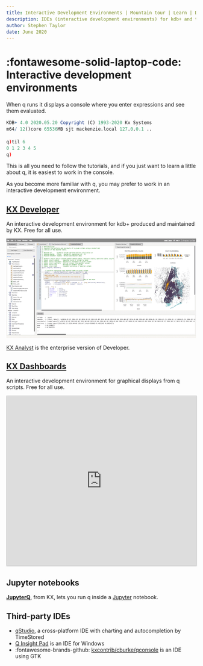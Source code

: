 ```yaml
---
title: Interactive Development Environments | Mountain tour | Learn | Documentation for kdb+ and q
description: IDEs (interactive development environments) for kdb+ and the q programming language
author: Stephen Taylor
date: June 2020
---
```

# :fontawesome-solid-laptop-code: Interactive development environments


When q runs it displays a console where you enter expressions and see them evaluated. 

```q
KDB+ 4.0 2020.05.20 Copyright (C) 1993-2020 Kx Systems
m64/ 12()core 65536MB sjt mackenzie.local 127.0.0.1 ..

q)til 6
0 1 2 3 4 5
q)
```

This is all you need to follow the tutorials, and if you just want to learn a little about q, it is easiest to work in the console.

As you become more familiar with q, you may prefer to work in an interactive development environment. 


## [KX Developer](/developer/)

An interactive development environment for kdb+ produced and maintained by KX.
Free for all use.

[![KX Developer](../../img/kxdeveloper.png)](/developer/ "KX Developer")

[KX Analyst](/analyst/) is the enterprise version of Developer.


## [KX Dashboards](/dashboards/)

An interactive development environment for graphical displays from q scripts. 
Free for all use.

<iframe src="https://player.vimeo.com/video/135580263" style="border: 1px solid #ccc; box-shadow: 0 2px 2px rgba(0,0,0,.14); height: 450px; width: 100%;"webkitallowfullscreen mozallowfullscreen allowfullscreen></iframe>


## Jupyter notebooks

[**JupyterQ**](https://github.com/KxSystems/jupyterq), from KX, lets you run q inside a [Jupyter](https://jupyter.org) notebook.


## Third-party IDEs

-   [qStudio](http://www.timestored.com/qstudio/), a cross-platform IDE with charting and autocompletion by TimeStored 
-   [Q Insight Pad](http://www.qinsightpad.com) is an IDE for Windows
-   :fontawesome-brands-github: [kxcontrib/cburke/qconsole](https://github.com/kxcontrib/cburke/tree/master/qconsole) is an IDE using GTK

<!--
-   Most popular is Charlie Skelton’s **Studio for kdb+**, a cross-platform execution environment – worth having available even if you use another interface  
:fontawesome-brands-github: [CharlesSkelton/studio](https://github.com/CharlesSkelton/studio)
-->

